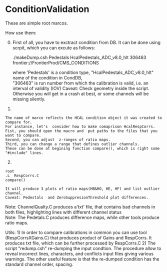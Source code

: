 # ConditionValidation
These are simple root marcos. 

  How use them:

  0) 
     First of all, you have to exctract condition from DB.
     It can be done using  scrpit, which you can excute as follows:
     
      ./makeDump.csh Pedestals HcalPedestals_ADC_v8.0_hlt  306463  frontier://FrontierProd/CMS_CONDITIONS
      
      where 'Pedestals' is a condition type, "HcalPedestals_ADC_v8.0_hlt" name of the condition in CondDB,  
      "306463" is run number from which the calibration is valid, i.e. an interval of validity (IOV)
      Caveat: Check geometry inside the script. Otherwise you will get in a crash at best, 
      or some channels will be missing silently.    

  1)
    The name of marco reflects the HCAL condition object it was created to compare for. 
    For instance, let's  consider how to make comaprison HcalRespCorrs.
    Fist, you should open the macro and  put paths to the files that you want to compare.
    Second, you can adjust  z-ranges of ratio maps.
    Third, you can change a range that defines outlier channels.
    These can be done at begining function compare(), which is right some "#include" lines.

  2) 
    root
    .L  RespCorrs.C
    compare()

    It will produce 3 plots of ratio maps(HB&HO, HE, HF) and list outlier channel. 
    Caveat: Pedestals  and ZeroSuppresionThreshold plot differences.

   Note:  ChannelQualty.C produces a'txt' file, that contains bad channels in both files,
          highlighting lines with different channel status   
   Note: The Pedetals.C  produces difference maps, while other tools produce ratio maps.


  Utils:
    1) In order to compare calibrations in common you can use tool (RespCorrsXGains.C) that 
    produces product of Gains and RespCorrs. It produces txt file, which can be further processed
    by RespCorrs.C 
    2) The script "redump.csh" re-dumping the input condtion. The procedure allow to reveal incorrect lines, characters, and conflicts input files giving various warnings. The other useful feature is that the re-dumped condition has the standard channel order, spacing.
